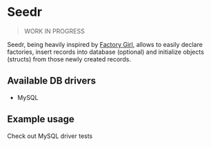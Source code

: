 # Seedr

> WORK IN PROGRESS

Seedr, being heavily inspired by [Factory Girl](https://github.com/thoughtbot/factory_girl),
allows to easily declare factories, insert records into database (optional)
and initialize objects (structs) from those newly created records.

## Available DB drivers

  - MySQL

## Example usage

Check out  MySQL driver tests

